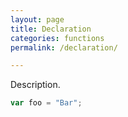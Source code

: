 ```yaml
---
layout: page
title: Declaration
categories: functions
permalink: /declaration/ 

---
```


Description.

```js
var foo = "Bar";
```